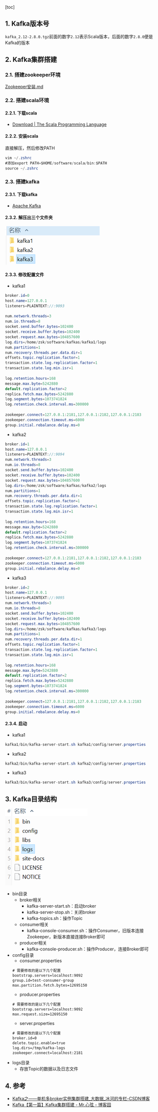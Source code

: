 [toc]

## 1. Kafka版本号
`kafka_2.12-2.8.0.tgz`前面的数字`2.12`表示Scala版本，后面的数字`2.8.0`便是Kafka的版本

## 2. Kafka集群搭建

### 2.1. 搭建zookeeper环境
[Zookeeper安装.md](../../Zookeeper/Zookeeper安装.md)
### 2.2. 搭建scala环境

#### 2.2.1. 下载scala
- [Download \| The Scala Programming Language](https://www.scala-lang.org/download/)
#### 2.2.2. 安装scala
直接解压，然后修改PATH

```java
vim ~/.zshrc
#添加export PATH=$HOME/software/scala/bin:$PATH
source ~/.zshrc
```

### 2.3. 搭建kafka

#### 2.3.1. 下载kafka
- [Apache Kafka](https://kafka.apache.org/downloads)

#### 2.3.2. 解压出三个文件夹
![](https://raw.githubusercontent.com/TDoct/images/master/1598181169_20200326135615270_7357.png)

#### 2.3.3. 修改配置文件
- kafka1

```java
broker.id=0
host.name=127.0.0.1
listeners=PLAINTEXT://:9093

num.network.threads=3
num.io.threads=8
socket.send.buffer.bytes=102400
socket.receive.buffer.bytes=102400
socket.request.max.bytes=104857600
log.dirs=/home/zsk/software/kafkas/kafka1/logs
num.partitions=1
num.recovery.threads.per.data.dir=1
offsets.topic.replication.factor=1
transaction.state.log.replication.factor=1
transaction.state.log.min.isr=1

log.retention.hours=168
message.max.byte=5242880
default.replication.factor=2
replica.fetch.max.bytes=5242880
log.segment.bytes=1073741824
log.retention.check.interval.ms=300000

zookeeper.connect=127.0.0.1:2181,127.0.0.1:2182,127.0.0.1:2183
zookeeper.connection.timeout.ms=6000
group.initial.rebalance.delay.ms=0

```
- kafka2

```java
broker.id=1
host.name=127.0.0.1
listeners=PLAINTEXT://:9094
num.network.threads=3
num.io.threads=8
socket.send.buffer.bytes=102400
socket.receive.buffer.bytes=102400
socket.request.max.bytes=104857600
log.dirs=/home/zsk/software/kafkas/kafka2/logs
num.partitions=1
num.recovery.threads.per.data.dir=1
offsets.topic.replication.factor=1
transaction.state.log.replication.factor=1
transaction.state.log.min.isr=1

log.retention.hours=168
message.max.byte=5242880
default.replication.factor=2
replica.fetch.max.bytes=5242880
log.segment.bytes=1073741824
log.retention.check.interval.ms=300000

zookeeper.connect=127.0.0.1:2181,127.0.0.1:2182,127.0.0.1:2183
zookeeper.connection.timeout.ms=6000
group.initial.rebalance.delay.ms=0

```

- kafka3

```java
broker.id=2
host.name=127.0.0.1
listeners=PLAINTEXT://:9095
num.network.threads=3
num.io.threads=8
socket.send.buffer.bytes=102400
socket.receive.buffer.bytes=102400
socket.request.max.bytes=104857600
log.dirs=/home/zsk/software/kafkas/kafka3/logs
num.partitions=1
num.recovery.threads.per.data.dir=1
offsets.topic.replication.factor=1
transaction.state.log.replication.factor=1
transaction.state.log.min.isr=1

log.retention.hours=168
message.max.byte=5242880
default.replication.factor=2
replica.fetch.max.bytes=5242880
log.segment.bytes=1073741824
log.retention.check.interval.ms=300000

zookeeper.connect=127.0.0.1:2181,127.0.0.1:2182,127.0.0.1:2183
zookeeper.connection.timeout.ms=6000
group.initial.rebalance.delay.ms=0

```


#### 2.3.4. 启动

- kafka1

```java
kafka1/bin/kafka-server-start.sh kafka1/config/server.properties
```

- kafka2

```java
kafka2/bin/kafka-server-start.sh kafka2/config/server.properties
```

- kafka3
```java
kafka3/bin/kafka-server-start.sh kafka3/config/server.properties
```
## 3. Kafka目录结构
![](https://raw.githubusercontent.com/TDoct/images/master/1586403010_20200408102556431_18583.png)

- bin目录
    - broker相关
        - kafka-server-start.sh：启动broker
        - kafka-server-stop.sh：关闭broker
        - kafka-topics.sh：操作Topic
    - consumer相关
        - kafka-console-consumer.sh：操作Consumer，旧版本连接Zookeeper，新版本直接连接Broker即可
    - producer相关
        - kafka-console-producer.sh：操作Producer，连接Broker即可
- config目录
    - consumer.properties
    ```properties
    # 需要修改的是以下几个配置
    bootstrap.servers=localhost:9092
    group.id=test-consumer-group
    max.partition.fetch.bytes=12695150
    ```
    - producer.properties
    ```properties
    # 需要修改的是以下几个配置
    bootstrap.servers=localhost:9092
    max.request.size=12695150
    ```
    - server.properties
    ```properties
    # 需要修改的是以下几个配置
    broker.id=0
    delete.topic.enable=true
    log.dirs=/tmp/kafka-logs
    zookeeper.connect=localhost:2181
    ```
- logs目录
    - 存放Topic的数据以及日志文件
## 4. 参考
- [Kafka之——单机多broker实例集群搭建\_大数据\_冰河的专栏\-CSDN博客](https://blog.csdn.net/l1028386804/article/details/78374786)
- [Kafka【第一篇】Kafka集群搭建 \- Mr\.心弦 \- 博客园](https://www.cnblogs.com/luotianshuai/p/5206662.html)
